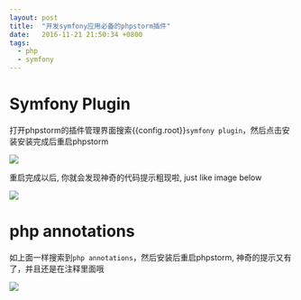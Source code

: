 ```yaml
---
layout: post
title:  "开发symfony应用必备的phpstorm插件"
date:   2016-11-21 21:50:34 +0800
tags:
  - php
  - symfony
---
```


# Symfony Plugin  

打开phpstorm的插件管理界面搜索{{config.root}}`symfony plugin`，然后点击安装安装完成后重启phpstorm  

![](/images/20161117/gif1.gif)

重启完成以后, 你就会发现神奇的代码提示粗现啦, just like image below  

![](/images/20161117/gif2.gif)

# php annotations  

如上面一样搜索到`php annotations`，然后安装后重启phpstorm, 神奇的提示又有了，并且还是在注释里面哦

![](/images/20161117/gif3.gif)
